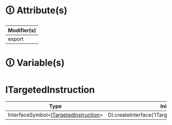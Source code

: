 # &#128712; Attribute(s)

| Modifier(s)                            |
|----------------------------------------|
| export |

# &#128712; Variable(s)

# ITargetedInstruction

| Type                        | Initializer                       |
|-----------------------------|-----------------------------------|
| InterfaceSymbol&lt;[ITargetedInstruction](https://hamedfathi.gitbook.io/aurelia-2-doc-api/runtime/variable/definitions/itargetedinstruction)&gt; | DI.createInterface<ITargetedInstruction>('ITargetedInstruction').noDefault() |